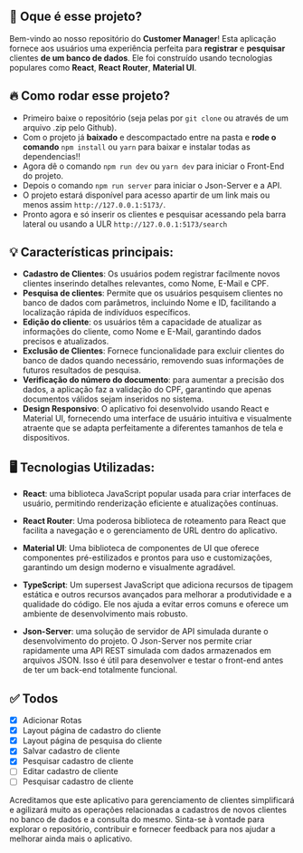 ## 💭 Oque é esse projeto?
Bem-vindo ao nosso repositório do **Customer Manager**! Esta aplicação fornece aos usuários uma experiência perfeita para **registrar** e **pesquisar** clientes **de um banco de dados**. Ele foi construído usando tecnologias populares como **React**, **React Router**, **Material UI**.

## 🔥 Como rodar esse projeto?
- Primeiro baixe o repositório (seja pelas por `git clone` ou através de um arquivo .zip pelo Github).
- Com o projeto já **baixado** e descompactado entre na pasta e **rode o comando** `npm install` ou `yarn` para baixar e instalar todas as dependencias!!
- Agora dê o comando `npm run dev` ou `yarn dev` para iniciar o Front-End do projeto.
- Depois o comando `npm run server` para iniciar o Json-Server e a API.
- O projeto estará disponível para acesso apartir de um link mais ou menos assim `http://127.0.0.1:5173/`.
- Pronto agora e só inserir os clientes e pesquisar acessando pela barra lateral ou usando a ULR `http://127.0.0.1:5173/search`

## 💡 Características principais:

- **Cadastro de Clientes**: Os usuários podem registrar facilmente novos clientes inserindo detalhes relevantes, como Nome, E-Mail e CPF.
- **Pesquisa de clientes**: Permite que os usuários pesquisem clientes no banco de dados com parâmetros, incluindo Nome e ID, facilitando a localização rápida de indivíduos específicos.
- **Edição do cliente**: os usuários têm a capacidade de atualizar as informações do cliente, como Nome e E-Mail, garantindo dados precisos e atualizados.
- **Exclusão de Clientes**: Fornece funcionalidade para excluir clientes do banco de dados quando necessário, removendo suas informações de futuros resultados de pesquisa.
- **Verificação do número do documento**: para aumentar a precisão dos dados, a aplicação faz a validação do CPF, garantindo que apenas documentos válidos sejam inseridos no sistema.
- **Design Responsivo**: O aplicativo foi desenvolvido usando React e Material UI, fornecendo uma interface de usuário intuitiva e visualmente atraente que se adapta perfeitamente a diferentes tamanhos de tela e dispositivos.

## 🖥️ Tecnologias Utilizadas:

- **React**: uma biblioteca JavaScript popular usada para criar interfaces de usuário, permitindo renderização eficiente e atualizações contínuas.

- **React Router**: Uma poderosa biblioteca de roteamento para React que facilita a navegação e o gerenciamento de URL dentro do aplicativo.

- **Material UI**: Uma biblioteca de componentes de UI que oferece componentes pré-estilizados e prontos para uso e customizações, garantindo um design moderno e visualmente agradável.

- **TypeScript**: Um supersest JavaScript que adiciona recursos de tipagem estática e outros recursos avançados para melhorar a produtividade e a qualidade do código. Ele nos ajuda a evitar erros comuns e oferece um ambiente de desenvolvimento mais robusto.

- **Json-Server**: uma solução de servidor de API simulada durante o desenvolvimento do projeto. O Json-Server nos permite criar rapidamente uma API REST simulada com dados armazenados em arquivos JSON. Isso é útil para desenvolver e testar o front-end antes de ter um back-end totalmente funcional.

## ✅ Todos

- [x] Adicionar Rotas
- [x] Layout página de cadastro do cliente
- [x] Layout página de pesquisa do cliente
- [x] Salvar cadastro de cliente
- [x] Pesquisar cadastro de cliente
- [ ] Editar cadastro de cliente
- [ ] Pesquisar cadastro de cliente

Acreditamos que este aplicativo para gerenciamento de clientes simplificará e agilizará muito as operações relacionadas a cadastros de novos clientes no banco de dados e a consulta do mesmo. Sinta-se à vontade para explorar o repositório, contribuir e fornecer feedback para nos ajudar a melhorar ainda mais o aplicativo.
